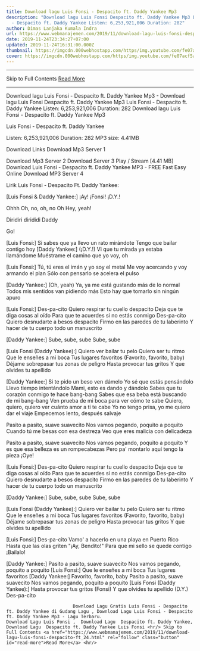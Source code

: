 ```yaml
---
title: Download lagu Luis Fonsi - Despacito ft. Daddy Yankee Mp3
description: "Download lagu Luis Fonsi Despacito ft. Daddy Yankee Mp3 Luis Fonsi
  - Despacito ft. Daddy Yankee Listen: 6,253,921,006 Duration: 282"
author: Dimas Lanjaka Kumala Indra
url: https://www.webmanajemen.com/2019/11/download-lagu-luis-fonsi-despacito-ft_24.html
date: 2019-11-24T23:34:27+07:00
updated: 2019-11-24T16:31:00.000Z
thumbnail: https://imgcdn.000webhostapp.com/https/img.youtube.com/fe07acf5a7e39e3c0e916b3b3b1e3622.jpeg
cover: https://imgcdn.000webhostapp.com/https/img.youtube.com/fe07acf5a7e39e3c0e916b3b3b1e3622.jpeg
---
```


<hr/> Skip to Full Contents <a href="https://www.webmanajemen.com/2019/11/download-lagu-luis-fonsi-despacito-ft_24.html" rel="follow" class="button" id="read-more">Read More</a> <hr/> Download lagu Luis Fonsi - Despacito ft. Daddy Yankee Mp3 - Download lagu Luis Fonsi Despacito ft. Daddy Yankee Mp3 Luis Fonsi - Despacito ft. Daddy Yankee Listen: 6,253,921,006 Duration: 282 Download lagu Luis Fonsi - Despacito ft. Daddy Yankee Mp3

  Luis Fonsi - Despacito ft.  Daddy Yankee 

  Listen: 6,253,921,006 
  Duration: 282 
  MP3 size: 4.41MB 

  Download Links 
  Download Mp3 Server 1 

  Download Mp3 Server 2 
  Download Server 3 
  Play / Stream [4.41 MB] Download Luis Fonsi - Despacito ft.  Daddy Yankee MP3 - FREE Fast Easy Online 
  Download MP3 Server 4 


                             
Lirik Luis Fonsi - Despacito Ft. Daddy Yankee:
                             
[Luis Fonsi & Daddy Yankee:]
  ¡Ay!
  ¡Fonsi!
  ¡D.Y.!
  
  Ohhh
  Oh, no, oh, no
  Oh
  Hey, yeah!
  
  Diridiri dirididi Daddy
  
  Go!
  
  [Luis Fonsi:]
  Si sabes que ya llevo un rato mirándote
  Tengo que bailar contigo hoy
  [Daddy Yankee:]
  (¡D.Y.!)
  Vi que tu mirada ya estaba llamándome
  Muéstrame el camino que yo voy, oh
  
  [Luis Fonsi:]
  Tú, tú eres el imán y yo soy el metal
  Me voy acercando y voy armando el plan
  Sólo con pensarlo se acelera el pulso
  
  [Daddy Yankee:]
  (Oh, yeah)
  Ya, ya me está gustando más de lo normal
  Todos mis sentidos van pidiendo más
  Esto hay que tomarlo sin ningún apuro
  
  [Luis Fonsi:]
  Des-pa-cito
  Quiero respirar tu cuello despacito
  Deja que te diga cosas al oído
  Para que te acuerdes si no estás conmigo
  Des-pa-cito
  Quiero desnudarte a besos despacito
  Firmo en las paredes de tu laberinto
  Y hacer de tu cuerpo todo un manuscrito
  
  [Daddy Yankee:]
  Sube, sube, sube
  Sube, sube
  
  [Luis Fonsi (Daddy Yankee):]
  Quiero ver bailar tu pelo
  Quiero ser tu ritmo
  Que le enseñes a mi boca
  Tus lugares favoritos
  (Favorito, favorito, baby)
  Déjame sobrepasar tus zonas de peligro
  Hasta provocar tus gritos
  Y que olvides tu apellido
  
  [Daddy Yankee:]
  Si te pido un beso ven dámelo
  Yo sé que estás pensándolo
  Llevo tiempo intentándolo
  Mami, esto es dando y dándolo
  Sabes que tu corazón conmigo te hace bang-bang
  Sabes que esa beba está buscando de mi bang-bang
  Ven prueba de mi boca para ver cómo te sabe
  Quiero, quiero, quiero ver cuánto amor a ti te cabe
  Yo no tengo prisa, yo me quiero dar el viaje
  Empecemos lento, después salvaje
  
  Pasito a pasito, suave suavecito
  Nos vamos pegando, poquito a poquito
  Cuando tú me besas con esa destreza
  Veo que eres malicia con delicadeza
  
  Pasito a pasito, suave suavecito
  Nos vamos pegando, poquito a poquito
  Y es que esa belleza es un rompecabezas
  Pero pa' montarlo aquí tengo la pieza
  ¡Oye!
  
  [Luis Fonsi:]
  Des-pa-cito
  Quiero respirar tu cuello despacito
  Deja que te diga cosas al oído
  Para que te acuerdes si no estás conmigo
  Des-pa-cito
  Quiero desnudarte a besos despacito
  Firmo en las paredes de tu laberinto
  Y hacer de tu cuerpo todo un manuscrito
  
  [Daddy Yankee:]
  Sube, sube, sube
  Sube, sube
  
  [Luis Fonsi (Daddy Yankee):]
  Quiero ver bailar tu pelo
  Quiero ser tu ritmo
  Que le enseñes a mi boca
  Tus lugares favoritos
  (Favorito, favorito, baby)
  Déjame sobrepasar tus zonas de peligro
  Hasta provocar tus gritos
  Y que olvides tu apellido
  
  [Luis Fonsi:]
  Des-pa-cito
  Vamo' a hacerlo en una playa en Puerto Rico
  Hasta que las olas griten "¡Ay, Bendito!"
  Para que mi sello se quede contigo
  ¡Bailalo!
  
  [Daddy Yankee:]
  Pasito a pasito, suave suavecito
  Nos vamos pegando, poquito a poquito
  [Luis Fonsi:]
  Que le enseñes a mi boca
  Tus lugares favoritos
  [Daddy Yankee:]
  Favorito, favorito, baby
  Pasito a pasito, suave suavecito
  Nos vamos pegando, poquito a poquito
  [Luis Fonsi (Daddy Yankee):]
  Hasta provocar tus gritos (Fonsi)
  Y que olvides tu apellido (D.Y.)
  Des-pa-cito                                 
                                 
                             Download Lagu Gratis Luis Fonsi - Despacito ft. Daddy Yankee di Gudang Lagu , Download Lagu Luis Fonsi - Despacito ft. Daddy Yankee Mp3 - Lagu Terbaru.                                                         Download Lagu Luis Fonsi ,  Download Lagu  Despacito ft. Daddy Yankee,  Download Lagu  Despacito ft. Daddy Yankee Luis Fonsi <hr/> Skip to Full Contents <a href="https://www.webmanajemen.com/2019/11/download-lagu-luis-fonsi-despacito-ft_24.html" rel="follow" class="button" id="read-more">Read More</a> <hr/>